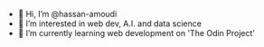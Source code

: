 - 👋 Hi, I’m @hassan-amoudi
- 👀 I’m interested in web dev, A.I. and data science 
- 🌱 I’m currently learning web development on 'The Odin Project'

<!---
hassan-amoudi/hassan-amoudi is a ✨ special ✨ repository because its `README.md` (this file) appears on your GitHub profile.
You can click the Preview link to take a look at your changes.
--->
